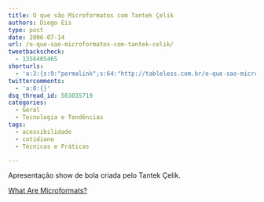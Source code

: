 ```yaml
---
title: O que são Microformatos com Tantek Çelik
authors: Diego Eis
type: post
date: 2006-07-14
url: /o-que-sao-microformatos-com-tantek-celik/
tweetbackscheck:
  - 1356405465
shorturls:
  - 'a:3:{s:9:"permalink";s:64:"http://tableless.com.br/o-que-sao-microformatos-com-tantek-celik";s:7:"tinyurl";s:26:"http://tinyurl.com/4542x9l";s:4:"isgd";s:19:"http://is.gd/BfkduW";}'
twittercomments:
  - 'a:0:{}'
dsq_thread_id: 503035719
categories:
  - Geral
  - Tecnologia e Tendências
tags:
  - acessibilidade
  - cotidiano
  - Técnicas e Práticas

---
```

Apresentação show de bola criada pelo Tantek Çelik.

[What Are Microformats?][1]

 [1]: http://tantek.com/presentations/2006/07/what-are-microformats/